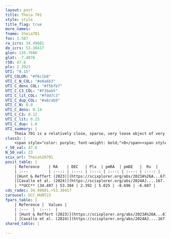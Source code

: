 ```yaml
---
layout: post
title: Theia 701
style: style
title_flag: true
more_names: 
fname: theia701
fov: 1.587
ra_icrs: 34.49681
de_icrs: 53.30417
glon: 135.7666
glat: -7.4876
r50: 47.6
plx: 2.3921
UTI: "0.15"
UTI_COLOR: "#f6c1b8"
UTI_C_N_COL: "#e0a6b3"
UTI_C_dens_COL: "#f5bfb7"
UTI_C_C3_COL: "#f3bab5"
UTI_C_lit_COL: "#fdd7c3"
UTI_C_dup_COL: "#a6cab9"
UTI_C_N: 0.0
UTI_C_dens: 0.14
UTI_C_C3: 0.12
UTI_C_lit: 0.25
UTI_C_dup: 1.0
UTI_summary: |
    Theia 701 is a relatively close, sparse, very loose object of very low C3 quality. It was recently reported in the literature.<br><br><span style="color: #99180f; font-weight: bold;">Warning: </span>contains less than 25 stars with <i>P>0.5</i> estimated.
class3: |
    <span style="color: purple; font-weight: bold;">D</span><span style="color: red; font-weight: bold;">C</span>
r_50_val: 47.6
N_50_val: 23
scix_url: Theia%20701
posit_table: |
    | Reference    | RA    | DEC   | Plx  | pmRA  | pmDE   |  Rv  |
    | :---         | :---: | :---: | :---: | :---: | :---: | :---: |
    |[Hunt & Reffert (2023)](https://scixplorer.org/abs/2023A%26A...673A.114H) | 34.72 | 53.316 | 2.473 | 5.172 | -8.622 | -5.01 |
    |[Cavallo et al. (2024)](https://scixplorer.org/abs/2024AJ....167...12C) | 33.965 | 53.053 | 2.477 | -- | -- | -- |
    | **UCC** |34.497 | 53.304 | 2.392 | 5.025 | -8.696 | -6.687 | 
cds_radec: 34.49681,+53.30417
carousel: UCC_HUNT23
fpars_table: |
    | Reference |  Values |
    | :---  |  :---:  |
    | [Hunt & Reffert (2023)](https://scixplorer.org/abs/2023A%26A...673A.114H) | `AV50=0.169, diffAV50=0.517, MOD50=7.943, logAge50=8.234` |
    | [Cavallo et al. (2024)](https://scixplorer.org/abs/2024AJ....167...12C) | `AV50=0.65, dMod50=8.15, logAge50=7.81, [Fe/H]50=0.27` |
shared_table: |
    
---
```

